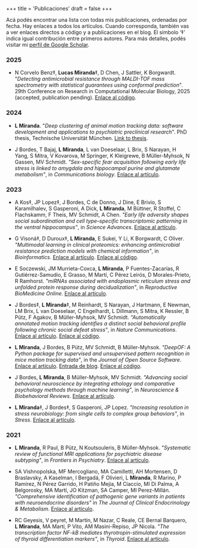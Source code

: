 +++
title = 'Publicaciones'
draft = false
+++

Acá podés encontrar una lista con todas mis publicaciones, ordenadas por fecha. Hay enlaces a todos los artículos. Cuando corresponda, también vas a ver enlaces directos a código y a publicaciones en el blog. El símbolo ‘‡’ indica igual contribución entre primeros autores. Para más detalles, podés visitar mi [perfil de Google Scholar](https://scholar.google.com/citations?user=IVorpyEAAAAJ&hl=en).

### 2025

* N Corvelo Benz‡, **Lucas Miranda**‡, D Chen, J Sattler, K Borgwardt. "*Detecting antimicrobial resistance through MALDI-TOF mass spectrometry with statistical guarantees using conformal prediction*". 29th Conference on Research in Computational Molecular Biology, 2025 (accepted, publication pending). [Enlace al código](https://github.com/BorgwardtLab/ConformalAMR).

### 2024

* **L Miranda**. "*Deep clustering of animal motion tracking data: software development and applications to psychiatric preclinical research*". PhD thesis, Technische Universität München. [Link to thesis](https://mediatum.ub.tum.de/?id=1713444).

* J Bordes, T Bajaj, **L Miranda**, L van Doeselaar, L Brix, S Narayan, H Yang, S Mitra, V Kovarova, M Springer, K Kleigrewe, B Müller-Myhsok, N Gassen, MV Schmidt. *"Sex-specific fear acquisition following early life stress is linked to amygdala and hippocampal purine and glutamate metabolism"*, in *Communications biology*. [Enlace al artículo](https://www.nature.com/articles/s42003-024-07396-8).

### 2023

* A Kos‡, JP Lopez‡, J Bordes, C de Donno, J Dine, E Brivio, S Karamilhalev, S Gasperoni, A Dick, **L Miranda**, M Büttner, R Stoffel, C Flachskamm, F Theis, MV Schmidt, A Chen. *"Early life adversity shapes social subordination and cell type–specific transcriptomic patterning in the ventral hippocampus"*, in *Science Advances*. [Enlace al artículo](https://www.science.org/doi/full/10.1126/sciadv.adj3793).

* G Visoná‡, D Duroux‡, **L Miranda**, E Sukei, Y Li, K Borgwardt, C Oliver. *"Multimodal learning in clinical proteomics: enhancing antimicrobial resistance prediction models with chemical information"*, in *Bioinformatics*. [Enlace al artículo](https://academic.oup.com/bioinformatics/article/39/12/btad717/7450077). [Enlace al código](https://github.com/BorgwardtLab/MultimodalAMR).

* E Soczewski, JM Murrieta-Coxca, **L Miranda**, P Fuentes-Zacarías, R Gutiérrez-Samudio, E Grasso, M Martí, C Pérez Leirós, D Morales-Prieto, R Ramhorst. *"miRNAs associated with endoplasmic reticulum stress and unfolded protein response during decidualization"*, in *Reproductive BioMedicine Online*. [Enlace al artículo](https://www.sciencedirect.com/science/article/pii/S1472648323003899).

* J Bordes‡, **L Miranda**‡, M Reinhardt, S Narayan, J Hartmann, E Newman, LM Brix, L van Doeselaar, C Engelhardt, L Dillmann, S Mitra, K Ressler, B Pütz, F Agakov, B Müller-Myhsok, MV Schmidt. *"Automatically annotated motion tracking identifies a distinct social behavioral profile following chronic social defeat stress"*, in *Nature Communications*. [Enlace al artículo](https://www.nature.com/articles/s41467-023-40040-3). [Enlace al código](https://github.com/mlfpm/deepof).

* **L Miranda**, J Bordes, B Pütz, MV Schmidt, B Müller-Myhsok. *"DeepOF: A Python package for supervised and unsupervised pattern recognition in mice motion tracking data"*, in the *Journal of Open Source Software*. [Enlace al artículo](https://joss.theoj.org/papers/10.21105/joss.05394). [Entrada de blog](software/deepof/deepof/). [Enlace al código](https://github.com/mlfpm/deepof).

* J Bordes, **L Miranda**, B Müller-Myhsok, MV Schmidt. *"Advancing social behavioral neuroscience by integrating ethology and comparative psychology methods through machine learning"*, in *Neuroscience & Biobehavioral Reviews*. [Enlace al artículo](https://www.sciencedirect.com/science/article/pii/S0149763423002129?via%3Dihub).

* **L Miranda**‡, J Bordes‡, S Gasperoni, JP Lopez. *"Increasing resolution in stress neurobiology: from single cells to complex group behaviors"*, in *Stress*. [Enlace al artículo](https://www.tandfonline.com/doi/full/10.1080/10253890.2023.2186141).

### 2021

* **L Miranda**, R Paul, B Pütz, N Koutsouleris, B Müller-Myhsok. *"Systematic review of functional MRI applications for psychiatric disease subtyping"*, in *Frontiers in Psychiatry*. [Enlace al artículo](https://www.frontiersin.org/articles/10.3389/fpsyt.2021.665536/full).

* SA Vishnopolska, MF Mercogliano, MA Camilletti, AH Mortensen, D Braslavsky, A Kaselman, I Bergadá, F Olivieri, L **Miranda**, R Marino, P Ramírez, N Pérez Garrido, H Patiño Mejia, M Ciaccio, MI Di Palma, A Belgorosky, MA Martí, JO Kitzman, SA Camper, MI Perez-Millán. *"Comprehensive identification of pathogenic gene variants in patients with neuroendocrine disorders"* in *The Journal of Clinical Endocrinology & Metabolism*. [Enlace al artículo](https://academic.oup.com/jcem/article/106/7/1956/6174712?login=true).

* RC Geyesis, V peyret, M Martín, M Nazar, C Reale, CE Bernal Barquero, **L Miranda**, MA Martí, P Vito, AM Masini-Repiso, JP Nicola. *"The transcription factor NF-kB mediates thyrotropin-stimulated expression of thyroid differentiation markers"*, in *Thyroid*. [Enlace al artículo](https://www.liebertpub.com/doi/10.1089/thy.2020.0208).
